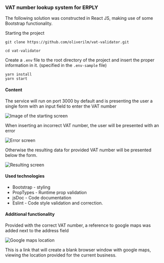 ### VAT number lookup system for ERPLY

The following solution was constructed in React JS, making use of some Bootstrap functionality.

Starting the project
```shell script
git clone https://github.com/oliverilm/vat-validator.git

cd vat-validator
```
Create a ```.env``` file to the root directory of the project and insert the proper information in it. (specified in the ```.env-sample```  file)
```shell script
yarn install
yarn start
```

#### Content
The service will run on port 3000 by default and is presenting the user a single form with an input field to enter the VAT number

![Image of the starting screen](http://i.imgur.com/czBL1up.png)

When inserting an incorrect VAT number, the user will be presented with an error

![Error screen](http://i.imgur.com/2m4PCcp.png)

Otherwise the resulting data for provided VAT number will be presented below the form.

![Resulting screen](http://i.imgur.com/4DVWpEq.png)

#### Used technologies

* Bootstrap - styling
* PropTypes - Runtime prop validation
* jsDoc - Code documentation
* Eslint - Code style validation and correction.

#### Additional functionality
Provided with the correct VAT number, a reference to google maps was added next to the address field

![Google maps location](http://i.imgur.com/eM9uPLh.png)

This is a link that will create a blank browser window with google maps, viewing the location provided for the current business.